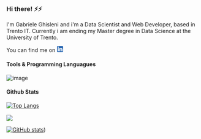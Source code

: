 ### Hi there! ⚡⚡

I'm Gabriele Ghisleni and i'm a Data Scientist and Web Developer, based in Trento IT.
Currently i am ending my Master degree in Data Science at the University of Trento.

You can find me on [![LinkedIn][1.2]][1] 

#### Tools & Programming Languagues

![image](https://img.shields.io/badge/JavaScript-323330?=javascript&logoColor=F7DF1E)


#### Github Stats

[![Top Langs](https://github-readme-stats.vercel.app/api/top-langs/?username=GabrieleGhisleni&layout=compact&langs_count=10&hide=Jupyter%20Notebook)](https://github.com/GabrieleGhisleni/github-readme-stats)

<img align="center" src="https://github-readme-stats.vercel.app/api/pin/?username=GabrieleGhisleni" />

[![GitHub stats](https://github-readme-stats.vercel.app/api?username=GabrieleGhisleni)](https://github.com/GabrieleGhisleni/github-readme-stats&show_icons=true&theme=radical))


<!-- Icons -->
[1.2]: https://raw.githubusercontent.com/GabrieleGhisleni/GabrieleGhisleni/main/icons/linkedin_16x16.png?token=ARWCS6OL32Q4OIFY7U2VLD3BQ6NQE
[1]: https://www.linkedin.com/in/gabriele-ghisleni-bb553a199/


